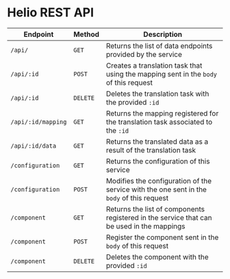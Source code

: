 # Helio REST API


| Endpoint | Method | Description |
|--|--|--|
| `/api/`  |  `GET` | Returns the list of data endpoints provided by the service|
| `/api/:id`  |  `POST` | Creates a translation task that using the mapping sent in the `body` of this request  |
| `/api/:id`  |  `DELETE` | Deletes the translation task with the provided `:id`  |
| `/api/:id/mapping`  |  `GET` | Returns the mapping registered for the translation task associated to the `:id`  |
| `/api/:id/data`  |  `GET` | Returns the translated data as a result of the translation task  |
| `/configuration`  |  `GET` | Returns the configuration of this service  |
| `/configuration`  |  `POST` | Modifies the configuration of the service with the one sent in the `body` of this request  |
| `/component`  |  `GET` | Returns the list of components registered in the service that can be used in the mappings  |
| `/component`  |  `POST` | Register the component sent in the `body` of this request   |
| `/component`  |  `DELETE` | Deletes the component with the provided `:id`  |
